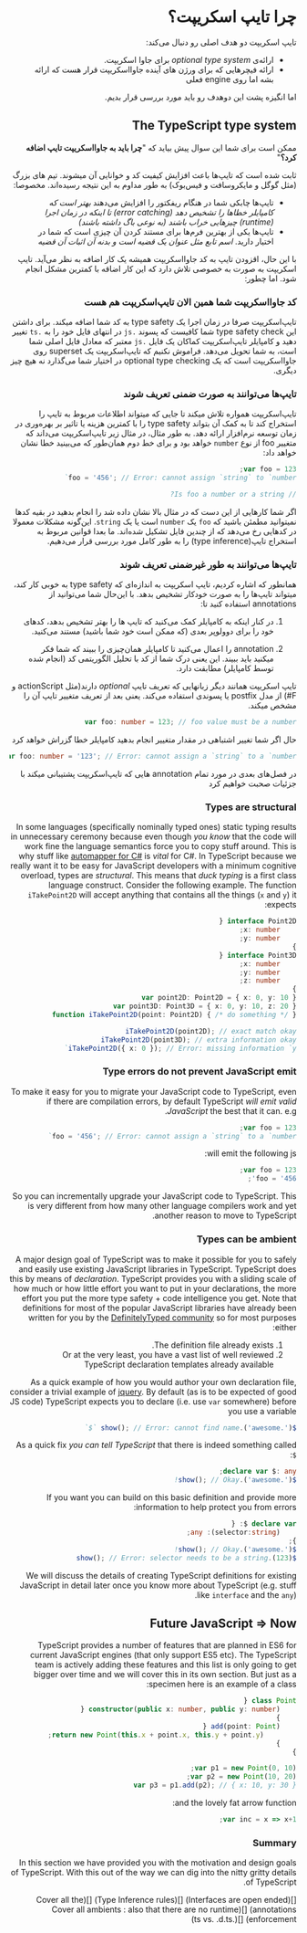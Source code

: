 <div dir="auto">

# چرا تایپ اسکریپت؟
تایپ اسکریپت دو هدف اصلی رو دنبال می‌کند:
* ارائه‌ی *optional type system* برای جاوا اسکریپت.
* ارائه فیچرهایی که برای ورژن های آینده جاوااسکریپت قرار هست که ارائه بشه اما روی engine فعلی 

اما انگیزه پشت این دوهدف رو باید مورد بررسی قرار بدیم.

## The TypeScript type system

ممکن است برای شما این سوال پیش بیاید که "**چرا باید به جاوااسکریپت تایپ اضافه کرد؟**"

ثابت شده است که تایپ‌ها باعث افزایش کیفیت کد و خوانایی آن میشوند. تیم های بزرگ (مثل گوگل و مایکروسافت و فیس‌بوک) به طور مداوم به این نتیجه رسیده‌اند. مخصوصا:

* تایپ‌ها چابکی شما در هنگام ریفکتور را افزایش می‌دهند
*بهتر است که کامپایلر خطاها را تشخیص دهد (error catching)  تا اینکه در زمان اجرا (runtime)  چیزهایی خراب باشند (به نوعی باگ داشته باشند)*
* تایپ‌ها یکی از بهترین فرم‌ها برای مستند کردن آن چیزی است که شما در اختیار دارید.
 *اسم تابع مثل عنوان یک قضیه است و بدنه آن اثبات آن قضیه*

با این حال، اقزودن تایپ به کد جاوااسکریپت همیشه یک کار اضافه به نظر می‌آید. تایپ اسکریپت به صورت به خصوصی تلاش دارد که این کار اضاقه با کمترین مشکل انجام شود. اما چطور:

### کد جاوااسکریپت شما همین الان تایپ‌اسکریپت هم هست

تایپ‌اسکریپت صرفا در زمان اجرا یک  type safety به کد شما اضافه میکند. برای داشتن این type safety check شما کافیست که پسوند ‍`.js` در انتهای فایل خود را به `.ts` تغییر دهید و کامپایلر تایپ‌اسکریپت کماکان یک فایل `.js` معتبر که معادل فایل اصلی شما است، به شما تحویل می‌دهد. فراموش نکنیم که تایپ‌اسکریپت یک superset روی جاوااسکریپت است که یک optional type checking در اختیار شما می‌گذارد نه هیچ چیز دیگری.


### تایپ‌ها می‌توانند به صورت ضمنی تعریف شوند
تایپ‌اسکریپت همواره تلاش میکند تا جایی که میتواند اطلاعات مربوط به تایپ را استخراج کند تا به کمک آن بتواند type safety را با کمترین هزینه یا تاثیر بر بهره‌وری در زمان توسعه نرم‌افزار ارائه دهد. به طور مثال، در مثال زیر تایپ‌اسکریپت می‌داند که متغییر foo از نوع `number`  خواهد بود و برای خط دوم همان‌طور که می‌بینید خطا نشان خواهد داد:


```ts
var foo = 123;
foo = '456'; // Error: cannot assign `string` to `number`

// Is foo a number or a string?
```
اگر شما کارهایی از این دست که در مثال بالا نشان داده شد را انجام بدهید در بقیه کدها نمیتوانید مطمئن باشید که `foo` یک `number` است یا یک `string`. این‌گونه مشکلات معمولا در کدهایی رخ می‌دهد که از چندین فایل تشکیل شده‌اند. ما بعدا قوانین مربوط به استخراج تایپ(type inference) را به طور کامل مورد بررسی قرار می‌دهیم.

### تایپ‌ها می‌توانند به طور غیرضمنی تعریف شوند
همانطور که اشاره کردیم، تایپ اسکریپت به اندازه‌ای که type safety به خوبی کار کند، میتواند تایپ‌ها را به صورت خودکار تشخیص بدهد. با این‌حال شما می‌توانید از annotations استفاده کنید تا:

1. در کنار اینکه به کامپایلر کمک می‌کنید که تایپ ها را بهتر تشخیص بدهد، کدهای خود را برای دوولوپر بعدی (که ممکن است خود شما باشید) مستند می‌کنید.

2. annotation را اعمال می‌کنید تا کامپایلر همان‌چیزی را ببیند که شما فکر میکنید باید ببیند. این یعنی درک شما از کد با تحلیل الگوریتمی کد (انجام شده توسط کامپایلر) مطابقت دارد.

تایپ اسکریپت همانند دیگر زبانهایی که تعریف تایپ *optional* دارند(مثل actionScript و F#) از مدل postfix یا پسوندی استفاده می‌کند. یعنی بعد از تعریف متغییر تایپ آن را مشخص میکند.

```ts
var foo: number = 123; // foo value must be a number
```
حال اگر شما تغییر اشتباهی در مقدار متغییر انجام بدهید کامپایلر خطا گزراش خواهد کرد

```ts
var foo: number = '123'; // Error: cannot assign a `string` to a `number`
```
در فصل‌های بعدی در مورد تمام annotation هایی که تایپ‌اسکریپت پشتیبانی میکند با جزئیات صحبت خواهیم کرد

### Types are structural
In some languages (specifically nominally typed ones) static typing results in unnecessary ceremony because even though *you know* that the code will work fine the language semantics force you to copy stuff around. This is why stuff like [automapper for C#](http://automapper.org/) is *vital* for C#. In TypeScript because we really want it to be easy for JavaScript developers with a minimum cognitive overload, types are *structural*. This means that *duck typing* is a first class language construct. Consider the following example. The function `iTakePoint2D` will accept anything that contains all the things (`x` and `y`) it expects:

```ts
interface Point2D { 
    x: number;
    y: number;
}
interface Point3D {
    x: number;
    y: number;
    z: number;
}
var point2D: Point2D = { x: 0, y: 10 }
var point3D: Point3D = { x: 0, y: 10, z: 20 }
function iTakePoint2D(point: Point2D) { /* do something */ }

iTakePoint2D(point2D); // exact match okay
iTakePoint2D(point3D); // extra information okay
iTakePoint2D({ x: 0 }); // Error: missing information `y`
```

### Type errors do not prevent JavaScript emit
To make it easy for you to migrate your JavaScript code to TypeScript, even if there are compilation errors, by default TypeScript *will emit valid JavaScript* the best that it can. e.g.

```ts
var foo = 123;
foo = '456'; // Error: cannot assign a `string` to a `number`
```

will emit the following js:

```ts
var foo = 123;
foo = '456';
```

So you can incrementally upgrade your JavaScript code to TypeScript. This is very different from how many other language compilers work and yet another reason to move to TypeScript.

### Types can be ambient
A major design goal of TypeScript was to make it possible for you to safely and easily use existing JavaScript libraries in TypeScript. TypeScript does this by means of *declaration*. TypeScript provides you with a sliding scale of how much or how little effort you want to put in your declarations, the more effort you put the more type safety + code intelligence you get. Note that definitions for most of the popular JavaScript libraries have already been written for you by the [DefinitelyTyped community](https://github.com/borisyankov/DefinitelyTyped) so for most purposes either:

1. The definition file already exists.
1. Or at the very least, you have a vast list of well reviewed TypeScript declaration templates already available

As a quick example of how you would author your own declaration file, consider a trivial example of [jquery](https://jquery.com/). By default (as is to be expected of good JS code) TypeScript expects you to declare (i.e. use `var` somewhere) before you use a variable
```ts
$('.awesome').show(); // Error: cannot find name `$`
```
As a quick fix *you can tell TypeScript* that there is indeed something called `$`:
```ts
declare var $: any;
$('.awesome').show(); // Okay!
```
If you want you can build on this basic definition and provide more information to help protect you from errors:
```ts
declare var $: {
    (selector:string): any;
};
$('.awesome').show(); // Okay!
$(123).show(); // Error: selector needs to be a string
```

We will discuss the details of creating TypeScript definitions for existing JavaScript in detail later once you know more about TypeScript (e.g. stuff like `interface` and the `any`).

## Future JavaScript => Now
TypeScript provides a number of features that are planned in ES6 for current JavaScript engines (that only support ES5 etc). The TypeScript team is actively adding these features and this list is only going to get bigger over time and we will cover this in its own section. But just as a specimen here is an example of a class:

```ts
class Point {
    constructor(public x: number, public y: number) {
    }
    add(point: Point) {
        return new Point(this.x + point.x, this.y + point.y);
    }
}

var p1 = new Point(0, 10);
var p2 = new Point(10, 20);
var p3 = p1.add(p2); // { x: 10, y: 30 }
```

and the lovely fat arrow function:

```ts
var inc = x => x+1;
```

### Summary
In this section we have provided you with the motivation and design goals of TypeScript. With this out of the way we can dig into the nitty gritty details of TypeScript.

[](Interfaces are open ended)
[](Type Inference rules)
[](Cover all the annotations)
[](Cover all ambients : also that there are no runtime enforcement)
[](.ts vs. .d.ts)





</div>